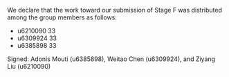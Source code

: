 We declare that the work toward our submission of Stage F was distributed among the group members as follows:

* u6210090 33
* u6309924 33
* u6385898 33

Signed: Adonis Mouti (u6385898), Weitao Chen (u6309924), and Ziyang Liu (u6210090)
